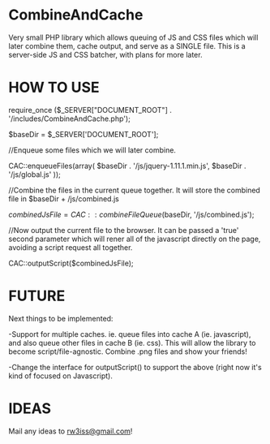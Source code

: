 CombineAndCache
===============

Very small PHP library which allows queuing of JS and CSS files which will later combine them, cache output, and serve as a SINGLE file. This is a server-side JS and CSS batcher, with plans for more later.


HOW TO USE
==========

require_once ($_SERVER["DOCUMENT_ROOT"] . '/includes/CombineAndCache.php');

$baseDir = $_SERVER['DOCUMENT_ROOT'];

//Enqueue some files which we will later combine.

CAC::enqueueFiles(array(
  $baseDir . '/js/jquery-1.11.1.min.js',
  $baseDir . '/js/global.js'
));

//Combine the files in the current queue together. It will store the combined file in $baseDir + /js/combined.js

$combinedJsFile = CAC::combineFileQueue($baseDir, '/js/combined.js');
  
//Now output the current file to the browser. It can be passed a 'true' second parameter which will rener all of the javascript directly on the page, avoiding a script request all together.

CAC::outputScript($combinedJsFile);


FUTURE
======

Next things to be implemented:

-Support for multiple caches. ie. queue files into cache A (ie. javascript), and also queue other files in cache B (ie. css). This will allow the library to become script/file-agnostic. Combine .png files and show your friends!

-Change the interface for outputScript() to support the above (right now it's kind of focused on Javascript).

IDEAS
=====
Mail any ideas to rw3iss@gmail.com!
